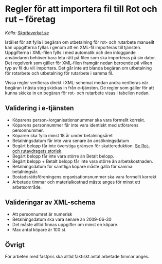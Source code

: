 ﻿# Regler för att importera fil till Rot och rut – företag

*Källa: [Skatteverket.se](https://www.skatteverket.se/foretagochorganisationer/sjalvservice/allaetjanster/tjanster/rotochrutforetag/reglerforattimporterafiltillrotochrut.4.76a43be412206334b89800033198.html)*

Istället för att fylla i begäran om utbetalning för rot- och rutarbete manuellt kan uppgifterna fyllas i genom att en XML-fil importeras till tjänsten. Uppgifterna i XML-filen fylls i med automatik och den inloggande användaren behöver bara leta rätt på filen som ska importeras på sin dator. Det regelverk som gäller för XML-filen framgår nedan beroende på vilken typ av fil du vill importera. Det går inte att blanda begäran om utbetalning för rotarbete och utbetalning för rutarbete i samma fil.

Vissa regler verifieras direkt i XML-schemat medan andra verifieras när begäran i nästa steg skickas in från e-tjänsten. De regler som gäller för att kunna skicka in en begäran för rot- och rutarbete visas i tabellen nedan.

## Validering i e-tjänsten
* Köparens person-/organisationsnummer ska vara formellt korrekt.
* Köparens personnummer får inte vara identiskt med utförarens personnummer.
* Köparen ska fylla minst 18 år under betalningsåret
* Betalningsdatum får inte vara senare än ansökningsdatum
* Begärt belopp får inte överstiga gränsen för skattereduktion. [Se Rot- och rutavdragets storlek](https://www.skatteverket.se/privat/fastigheterochbostad/rotochrutarbete/saharfungerarrotochrutavdraget.4.d5e04db14b6fef2c866097.html#Rotochrutavdragetsstorlek).
* Begärt belopp får inte vara större än Betalt belopp.
* Begärt belopp + Betalt belopp får inte vara större än arbetskostnaden.
* Betalningsdatum för samtliga köpare måste gälla för samma betalningsår.
* Bostadsrättsföreningens organisationsnummer ska vara formellt korrekt
* Arbetade timmar och materialkostnad måste anges för minst ett arbetsområde.

## Valideringar av XML-schema
* Att personnumret är numerisk
* Betalningsdatum ska vara senare än 2009-06-30
* Det måste alltid finnas uppgifter om minst en köpare.
* Max antal köpare är 100 st.

## Övrigt
För arbeten med fastpris ska alltid faktiskt antal arbetade timmar anges. 